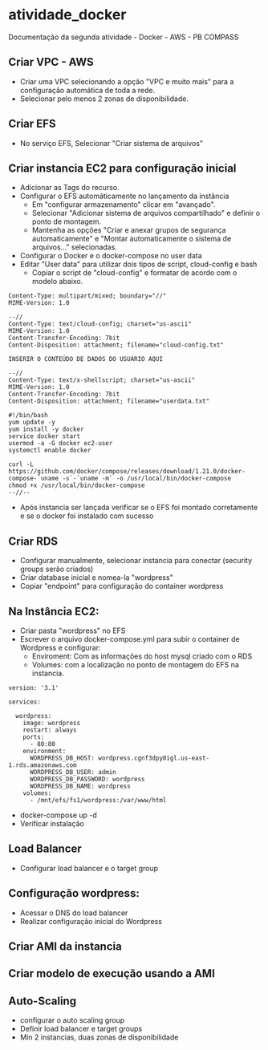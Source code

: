 # atividade_docker

Documentação da segunda atividade - Docker - AWS - PB COMPASS

## Criar VPC - AWS
- Criar uma VPC selecionando a opção "VPC e muito mais" para a configuração automática de toda a rede.
- Selecionar pelo menos 2 zonas de disponibilidade.
  
## Criar EFS
- No serviço EFS, Selecionar "Criar sistema de arquivos"
  
## Criar instancia EC2 para configuração inicial
- Adicionar as Tags do recurso.
- Configurar o EFS automáticamente no lançamento da instância
	- Em "configurar armazenamento" clicar em "avançado".
 	- Selecionar "Adicionar sistema de arquivos compartilhado" e definir o ponto de montagem.
  	- Mantenha as opções "Criar e anexar grupos de segurança automaticamente" e "Montar automaticamente o sistema de arquivos..." selecionadas.
- Configurar o Docker e o docker-compose no user data    		 
- Editar "User data" para utilizar dois tipos de script, cloud-config e bash
	- Copiar o script de "cloud-config" e formatar de acordo com o modelo abaixo. 
```
Content-Type: multipart/mixed; boundary="//"
MIME-Version: 1.0

--//
Content-Type: text/cloud-config; charset="us-ascii"
MIME-Version: 1.0
Content-Transfer-Encoding: 7bit
Content-Disposition: attachment; filename="cloud-config.txt"

INSERIR O CONTEÚDO DE DADOS DO USUÁRIO AQUI

--//
Content-Type: text/x-shellscript; charset="us-ascii"
MIME-Version: 1.0
Content-Transfer-Encoding: 7bit
Content-Disposition: attachment; filename="userdata.txt"

#!/bin/bash
yum update -y
yum install -y docker
service docker start
usermod -a -G docker ec2-user
systemctl enable docker

curl -L https://github.com/docker/compose/releases/download/1.21.0/docker-compose-`uname -s`-`uname -m` -o /usr/local/bin/docker-compose
chmod +x /usr/local/bin/docker-compose
--//--

```

- Após instancia ser lançada verificar se o EFS foi montado corretamente e se o docker foi instalado com sucesso
  
## Criar RDS
- Configurar manualmente, selecionar instancia para conectar (security groups serão criados)
- Criar database inicial e nomea-la "wordpress"
- Copiar "endpoint" para configuração do container wordpress
  
## Na Instância EC2:
- Criar pasta "wordpress" no EFS
- Escrever o arquivo docker-compose.yml para subir o container de Wordpress e configurar:
	- Enviroment: Com as informações do host mysql criado com o RDS
	- Volumes: com a localização no ponto de montagem do EFS na instancia.
```
version: '3.1'

services:

  wordpress:
    image: wordpress
    restart: always
    ports:
      - 80:80
    environment:
      WORDPRESS_DB_HOST: wordpress.cgnf3dpy0igl.us-east-1.rds.amazonaws.com
      WORDPRESS_DB_USER: admin
      WORDPRESS_DB_PASSWORD: wordpress
      WORDPRESS_DB_NAME: wordpress
    volumes:
      - /mnt/efs/fs1/wordpress:/var/www/html
```

- docker-compose up -d
- Verificar instalação
  
## Load Balancer
- Configurar load balancer e o target group
  
## Configuração wordpress:
- Acessar o DNS do load balancer
- Realizar configuração inicial do Wordpress
  
## Criar AMI da instancia
## Criar modelo de execução usando a AMI
## Auto-Scaling
- configurar o auto scaling group 
- Definir load balancer e target groups
- Min 2 instancias, duas zonas de disponibilidade

